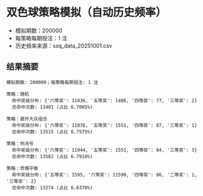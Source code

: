 # 双色球策略模拟（自动历史频率）

- 模拟期数：200000
- 每策略每期投注：1 注
- 历史频率来源：ssq_data_20251001.csv

## 结果摘要
```
模拟期数: 200000；每策略每期投注: 1 注

策略：随机
  命中奖级分布: {'六等奖': 11836, '五等奖': 1486, '四等奖': 77, '三等奖': 2}
  总命中次数: 13401 (占比 6.7005%)

策略：避开大众组合
  命中奖级分布: {'六等奖': 11876, '五等奖': 1551, '四等奖': 87, '三等奖': 1}
  总命中次数: 13515 (占比 6.7575%)

策略：热冷号
  命中奖级分布: {'六等奖': 11944, '五等奖': 1551, '四等奖': 84, '三等奖': 3}
  总命中次数: 13582 (占比 6.7910%)

策略：奇偶平衡
  命中奖级分布: {'五等奖': 1595, '六等奖': 11590, '四等奖': 86, '二等奖': 1, '三等奖': 2}
  总命中次数: 13274 (占比 6.6370%)
```
